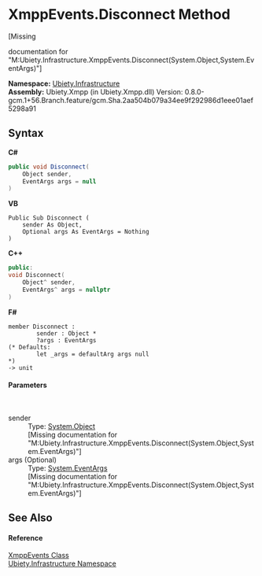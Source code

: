 # XmppEvents.Disconnect Method 
 

\[Missing <summary> documentation for "M:Ubiety.Infrastructure.XmppEvents.Disconnect(System.Object,System.EventArgs)"\]

**Namespace:**&nbsp;<a href="7349ff87-094b-cd2f-6f99-c82eea293e78">Ubiety.Infrastructure</a><br />**Assembly:**&nbsp;Ubiety.Xmpp (in Ubiety.Xmpp.dll) Version: 0.8.0-gcm.1+56.Branch.feature/gcm.Sha.2aa504b079a34ee9f292986d1eee01aef5298a91

## Syntax

**C#**<br />
``` C#
public void Disconnect(
	Object sender,
	EventArgs args = null
)
```

**VB**<br />
``` VB
Public Sub Disconnect ( 
	sender As Object,
	Optional args As EventArgs = Nothing
)
```

**C++**<br />
``` C++
public:
void Disconnect(
	Object^ sender, 
	EventArgs^ args = nullptr
)
```

**F#**<br />
``` F#
member Disconnect : 
        sender : Object * 
        ?args : EventArgs 
(* Defaults:
        let _args = defaultArg args null
*)
-> unit 

```


#### Parameters
&nbsp;<dl><dt>sender</dt><dd>Type: <a href="http://msdn2.microsoft.com/en-us/library/e5kfa45b" target="_blank">System.Object</a><br />\[Missing <param name="sender"/> documentation for "M:Ubiety.Infrastructure.XmppEvents.Disconnect(System.Object,System.EventArgs)"\]</dd><dt>args (Optional)</dt><dd>Type: <a href="http://msdn2.microsoft.com/en-us/library/118wxtk3" target="_blank">System.EventArgs</a><br />\[Missing <param name="args"/> documentation for "M:Ubiety.Infrastructure.XmppEvents.Disconnect(System.Object,System.EventArgs)"\]</dd></dl>

## See Also


#### Reference
<a href="53afd0a6-cf28-9557-2822-4438f8918532">XmppEvents Class</a><br /><a href="7349ff87-094b-cd2f-6f99-c82eea293e78">Ubiety.Infrastructure Namespace</a><br />